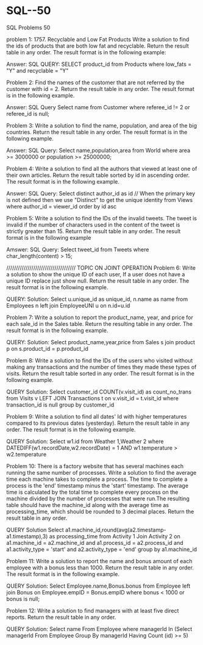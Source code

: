 # SQL--50
SQL Problems 50

problem 1:
1757. Recyclable and Low Fat Products
Write a solution to find the ids of products that are both low fat and recyclable.
Return the result table in any order.
The result format is in the following example:

Answer:
SQL QUERY:
SELECT product_id
from Products
where low_fats = "Y" and recyclable = "Y"

Problem 2:
Find the names of the customer that are not referred by the customer with id = 2.
Return the result table in any order.
The result format is in the following example.

Answer:
SQL Query
Select name from Customer
where referee_id != 2 or referee_id is null;

Problem 3:
Write a solution to find the name, population, and area of the big countries.
Return the result table in any order.
The result format is in the following example.


Answer:
SQL Query:
Select name,population,area from World
where area >= 3000000 or population >= 25000000;

Problem 4:
Write a solution to find all the authors that viewed at least one of their own articles.
Return the result table sorted by id in ascending order.
The result format is in the following example.

Answer:
SQL Query:
Select distinct author_id as id        // When the primary key is not defined then we use "Distinct" to get the unique identity
from Views
where author_id = viewer_id
order by id asc

Problem 5:
Write a solution to find the IDs of the invalid tweets. The tweet is invalid if the number of characters used in the content of the tweet is strictly greater than 15.
Return the result table in any order.
The result format is in the following example

Amswer:
SQL Query:
Select tweet_id 
from Tweets
where
char_length(content) > 15;

////////////////////////////////////
TOPIC ON JOINT OPERATION
Problem 6:
Write a solution to show the unique ID of each user, If a user does not have a unique ID replace just show null.
Return the result table in any order.
The result format is in the following example.

QUERY:
Solution:
Select u.unique_id as unique_id, n.name as name
from Employees n left join EmployeeUNI u
on 
n.id=u.id   

Problem 7:
Write a solution to report the product_name, year, and price for each sale_id in the Sales table.
Return the resulting table in any order.
The result format is in the following example.

QUERY:
Solution:
Select product_name,year,price
from Sales s join product p on s.product_id = p.product_id

Problem 8:
Write a solution to find the IDs of the users who visited without making any transactions and the number of times they made these types of visits.
Return the result table sorted in any order.
The result format is in the following example.

QUERY 
Solution:
Select customer_id
COUNT(v.visit_id) as count_no_trans
from Visits v
LEFT JOIN Transactions t on v.visit_id = t.visit_id
where transaction_id is  null
group by customer_id


Problem 9:
Write a solution to find all dates' Id with higher temperatures compared to its previous dates (yesterday).
Return the result table in any order.
The result format is in the following example.

QUERY
Solution:
Select w1.id
from Weather 1,Weather 2
where DATEDIFF(w1.recordDate,w2.recordDate) = 1
AND w1.temperature > w2.temperature


Problem 10:
There is a factory website that has several machines each running the same number of processes. Write a solution to find the average time each machine takes to complete a process.
The time to complete a process is the 'end' timestamp minus the 'start' timestamp. The average time is calculated by the total time to complete every process on the machine divided by the number of processes that were run.The resulting table should have the machine_id along with the average time as processing_time, which should be rounded to 3 decimal places.
Return the result table in any order.

QUERY
Solution
Select a1.machine_id,round(avg(a2.timestamp-a1.timestamp),3) as processing_time
from Activity 1
Join Activity 2
on a1.machine_id = a2.machine_id and
a1.process_id = a2.process_id
and a1.activity_type = 'start'
and a2.activity_type = 'end'
group by a1.machine_id


Problem 11:
Write a solution to report the name and bonus amount of each employee with a bonus less than 1000.
Return the result table in any order.
The result format is in the following example.

QUERY
Solution:
Select Employee.name,Bonus.bonus from Employee
left join Bonus on Employee.empID = Bonus.empID
where bonus <  1000 
or bonus is null;

Problem 12:
Write a solution to find managers with at least five direct reports.
Return the result table in any order.

QUERY 
Solution:
Select name 
From Employee
where managerId In
(Select managerId
From Employee
Group By managerId
Having Count (id) >= 5)

 

 
